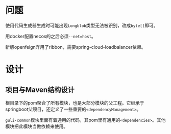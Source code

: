 # 问题
使用代码生成器生成时可能出现`Longblob`类型无法被识别，改成`byte[]`即可。

用docker配置necos的之后必须`--net=host`。

新版openfeign弃用了ribbon，需要spring-cloud-loadbalancer依赖。

# 设计
## 项目与Maven结构设计
根目录下的pom聚合了所有模块，也是大部分模块的父工程。它继承于springboot父项目，还定义了一些重要的`<dependencyManagement>`。

`guli-common`模块里面有着通用的代码，其pom里有通用的`<dependencies>`。其他模块把此模块当做依赖来使用。